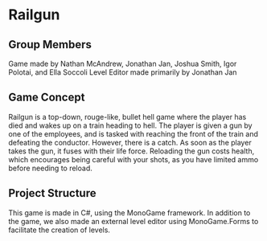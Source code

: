 # Railgun

## Group Members
Game made by Nathan McAndrew, Jonathan Jan, Joshua Smith, Igor Polotai, and Ella Soccoli
Level Editor made primarily by Jonathan Jan

## Game Concept

Railgun is a top-down, rouge-like, bullet hell game where the player has died and wakes up on a train heading to hell. The player is given a gun by one of the employees, and is tasked with reaching the front of the train and defeating the conductor. However, there is a catch. As soon as the player takes the gun, it fuses with their life force. Reloading the gun costs health, which encourages being careful with your shots, as you have limited ammo before needing to reload.

## Project Structure

This game is made in C#, using the MonoGame framework. In addition to the game, we also made an external level editor using MonoGame.Forms to facilitate the creation of levels.
